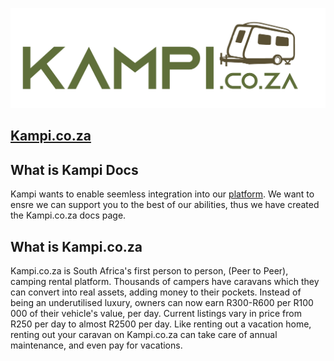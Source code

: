 ![alt text](https://github.com/Kampicoza/Kampi.open/blob/main/images/logo_transparent.png)

## [Kampi.co.za](https://kampi.co.za/s)

## What is Kampi Docs
Kampi wants to enable seemless integration into our [platform](https://kampi.co.za). We want to ensre we can support you to the best of our abilities, thus we have created the Kampi.co.za docs page.

## What is Kampi.co.za
Kampi.co.za is South Africa's first person to person, (Peer to Peer), camping rental platform. Thousands of campers have caravans which they can convert into real assets, adding money to their pockets. Instead of being an underutilised luxury, owners can now earn R300-R600 per R100 000 of their vehicle's value, per day. Current listings vary in price from R250 per day to almost R2500 per day. Like renting out a vacation home, renting out your caravan on Kampi.co.za can take care of annual maintenance, and even pay for vacations.
